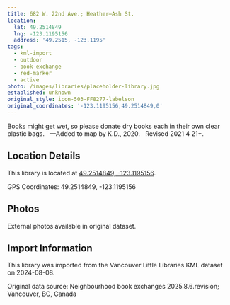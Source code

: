 ```yaml
---
title: 682 W. 22nd Ave.; Heather—Ash St.
location:
  lat: 49.2514849
  lng: -123.1195156
  address: '49.2515, -123.1195'
tags:
  - kml-import
  - outdoor
  - book-exchange
  - red-marker
  - active
photo: /images/libraries/placeholder-library.jpg
established: unknown
original_style: icon-503-FF8277-labelson
original_coordinates: '-123.1195156,49.2514849,0'
---
```

Books might get wet, so please donate dry books each in their own clear plastic bags.  
—Added to map by K.D., 2020.  
Revised 2021 4 21+.

## Location Details

This library is located at [49.2514849, -123.1195156](https://www.google.com/maps?q=49.2514849,-123.1195156).

GPS Coordinates: 49.2514849, -123.1195156

## Photos

External photos available in original dataset.

## Import Information

This library was imported from the Vancouver Little Libraries KML dataset on 2024-08-08.

Original data source: Neighbourhood book exchanges 2025.8.6.revision; Vancouver, BC, Canada
